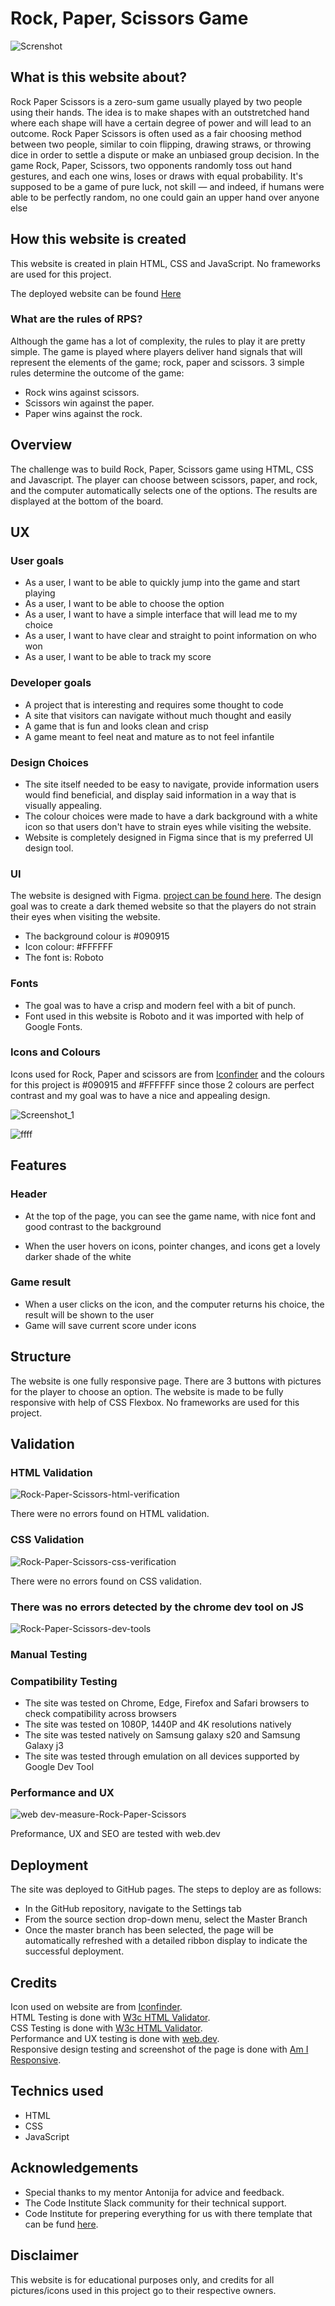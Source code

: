 # Rock, Paper, Scissors Game

![Screnshot](https://user-images.githubusercontent.com/47572512/152343729-516a0681-8eaa-4e3e-916b-1c53fd026c29.png)

## What is this website about?

Rock Paper Scissors is a zero-sum game usually played by two people using their hands. The idea is to make shapes with an outstretched hand where each shape will have a certain degree of power and will lead to an outcome. Rock Paper Scissors is often used as a fair choosing method between two people, similar to coin flipping, drawing straws, or throwing dice in order to settle a dispute or make an unbiased group decision. In the game Rock, Paper, Scissors, two opponents randomly toss out hand gestures, and each one wins, loses or draws with equal probability. It's supposed to be a game of pure luck, not skill — and indeed, if humans were able to be perfectly random, no one could gain an upper hand over anyone else

## How this website is created

This website is created in plain HTML, CSS and JavaScript. No frameworks are used for this project.

The deployed website can be found [Here](https://tonnyg95.github.io/Rock-Paper-Scissors-/)


### What are the rules of RPS?
Although the game has a lot of complexity, the rules to play it are pretty simple.
The game is played where players deliver hand signals that will represent the elements of the game; rock, paper and scissors. 3 simple rules determine the outcome of the game:

- Rock wins against scissors.
- Scissors win against the paper.
- Paper wins against the rock.

## Overview

The challenge was to build Rock, Paper, Scissors game using HTML, CSS and Javascript. The player can choose between scissors, paper, and rock, and the computer automatically selects one of the options. The results are displayed at the bottom of the board.

## UX

### User goals

- As a user, I want to be able to quickly jump into the game and start playing
- As a user, I want to be able to choose the option
- As a user, I want to have a simple interface that will lead me to my choice 
- As a user, I want to have clear and straight to point information on who won
- As a user, I want to be able to track my score 

### Developer goals

- A project that is interesting and requires some thought to code
- A site that visitors can navigate without much thought and easily
- A game that is fun and looks clean and crisp
- A game meant to feel neat and mature as to not feel infantile

### Design Choices

- The site itself needed to be easy to navigate, provide information users would find beneficial, and display said information in a way that is visually appealing.
- The colour choices were made to have a dark background with a white icon so that users don't have to strain eyes while visiting the website.
- Website is completely designed in Figma since that is my preferred UI design tool.

### UI 

The website is designed with Figma. [project can be found here](https://www.figma.com/file/mP2YD8xOhmAijP9crAWGI2/rock-paper-scissors). The design goal was to create a dark themed website so that the players do not strain their eyes when visiting the website. 

- The background colour is #090915 
- Icon colour: #FFFFFF
- The font is: Roboto

### Fonts

- The goal was to have a crisp and modern feel with a bit of punch.
- Font used in this website is Roboto and it was imported with help of Google Fonts.

### Icons and Colours 

Icons used for Rock, Paper and scissors are from [Iconfinder](https://www.iconfinder.com/) and the colours for this project is #090915 and #FFFFFF since those 2 colours are perfect contrast and my goal was to have a nice and appealing design. 

![Screenshot_1](https://user-images.githubusercontent.com/47572512/156226740-cd86be8f-f3c0-4a5b-b428-02f856f07de9.png)

![ffff](https://user-images.githubusercontent.com/47572512/156226787-14667a84-5f6d-4654-8bef-b09f3642d1db.png)


## Features


### Header

- At the top of the page, you can see the game name, with nice font and good contrast to the background 

- When the user hovers on icons, pointer changes, and icons get a lovely darker shade of the white

### Game result 

- When a user clicks on the icon, and the computer returns his choice, the result will be shown to the user
- Game will save current score under icons  

## Structure

The website is one fully responsive page. There are 3 buttons with pictures for the player to choose an option. The website is made to be fully responsive with help of CSS Flexbox. No frameworks are used for this project. 

## Validation

### HTML Validation

![Rock-Paper-Scissors-html-verification](https://user-images.githubusercontent.com/47572512/152343797-8235d0eb-8857-493a-ad20-042868cfce22.png)

There were no errors found on HTML validation.

### CSS Validation

![Rock-Paper-Scissors-css-verification](https://user-images.githubusercontent.com/47572512/152343838-b42d6be0-4451-41ac-a05e-94197a72c17a.png)

There were no errors found on CSS validation.

### There was no errors detected by the chrome dev tool on JS 

![Rock-Paper-Scissors-dev-tools](https://user-images.githubusercontent.com/47572512/152343913-efc51203-5edf-4590-ba1c-afa9cc76bb41.png)


### Manual Testing

### Compatibility Testing
- The site was tested on Chrome, Edge, Firefox and Safari browsers to check compatibility across browsers
- The site was tested on 1080P, 1440P and 4K resolutions natively
- The site was tested natively on Samsung galaxy s20 and Samsung Galaxy j3
- The site was tested through emulation on all devices supported by Google Dev Tool


### Performance and UX

![web dev-measure-Rock-Paper-Scissors](https://user-images.githubusercontent.com/47572512/152343962-130fda66-3c1c-4c41-ab81-b8d1cc02467c.png)

Preformance, UX and SEO are tested with web.dev 

## Deployment

The site was deployed to GitHub pages. The steps to deploy are as follows:
- In the GitHub repository, navigate to the Settings tab
- From the source section drop-down menu, select the Master Branch
- Once the master branch has been selected, the page will be automatically refreshed with a detailed ribbon display to indicate the successful deployment.


## Credits

Icon used on website are from [Iconfinder](https://www.iconfinder.com/).\
HTML Testing is done with [W3c HTML Validator](https://validator.w3.org/).\
CSS Testing is done with [W3c HTML Validator](https://jigsaw.w3.org/css-validator/).\
Performance and UX testing is done with [web.dev](https://web.dev/).\
Responsive design testing and screenshot of the page is done with [Am I Responsive](http://ami.responsivedesign.is/).

## Technics used 

- HTML
- CSS
- JavaScript

## Acknowledgements

- Special thanks to my mentor Antonija for advice and feedback.
- The Code Institute Slack community for their technical support.
- Code Institute for prepering everything for us with there template that can be fund [here](https://github.com/Code-Institute-Org/gitpod-full-template).

## Disclaimer 

This website is for educational purposes only, and credits for all pictures/icons used in this project go to their respective owners. 
